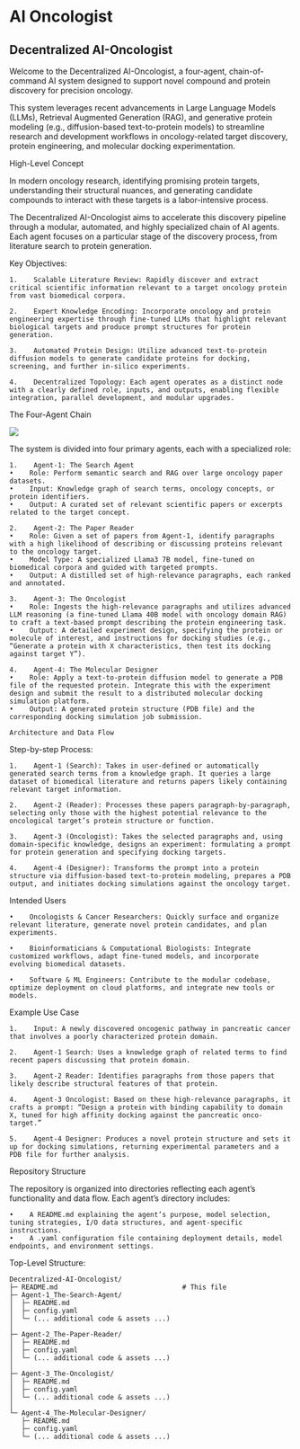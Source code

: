 # AI Oncologist

## Decentralized AI-Oncologist

Welcome to the Decentralized AI-Oncologist, a four-agent, chain-of-command AI system designed to support novel compound and protein discovery for precision oncology. 

This system leverages recent advancements in Large Language Models (LLMs), Retrieval Augmented Generation (RAG), and generative protein modeling (e.g., diffusion-based text-to-protein models) to streamline research and development workflows in oncology-related target discovery, protein engineering, and molecular docking experimentation.

High-Level Concept

In modern oncology research, identifying promising protein targets, understanding their structural nuances, and generating candidate compounds to interact with these targets is a labor-intensive process. 

The Decentralized AI-Oncologist aims to accelerate this discovery pipeline through a modular, automated, and highly specialized chain of AI agents. Each agent focuses on a particular stage of the discovery process, from literature search to protein generation.

Key Objectives:

    1.    Scalable Literature Review: Rapidly discover and extract critical scientific information relevant to a target oncology protein from vast biomedical corpora.

    2.    Expert Knowledge Encoding: Incorporate oncology and protein engineering expertise through fine-tuned LLMs that highlight relevant biological targets and produce prompt structures for protein generation.

    3.    Automated Protein Design: Utilize advanced text-to-protein diffusion models to generate candidate proteins for docking, screening, and further in-silico experiments.

    4.    Decentralized Topology: Each agent operates as a distinct node with a clearly defined role, inputs, and outputs, enabling flexible integration, parallel development, and modular upgrades.

The Four-Agent Chain

![](https://i.postimg.cc/76gnPSs2/Clean-Shot-2024-12-16-at-16-09-16-2x.png)

The system is divided into four primary agents, each with a specialized role:

    1.    Agent-1: The Search Agent
    •    Role: Perform semantic search and RAG over large oncology paper datasets.
    •    Input: Knowledge graph of search terms, oncology concepts, or protein identifiers.
    •    Output: A curated set of relevant scientific papers or excerpts related to the target concept.

    2.    Agent-2: The Paper Reader
    •    Role: Given a set of papers from Agent-1, identify paragraphs with a high likelihood of describing or discussing proteins relevant to the oncology target.
    •    Model Type: A specialized Llama3 7B model, fine-tuned on biomedical corpora and guided with targeted prompts.
    •    Output: A distilled set of high-relevance paragraphs, each ranked and annotated.

    3.    Agent-3: The Oncologist
    •    Role: Ingests the high-relevance paragraphs and utilizes advanced LLM reasoning (a fine-tuned Llama 40B model with oncology domain RAG) to craft a text-based prompt describing the protein engineering task.
    •    Output: A detailed experiment design, specifying the protein or molecule of interest, and instructions for docking studies (e.g., “Generate a protein with X characteristics, then test its docking against target Y”).

    4.    Agent-4: The Molecular Designer
    •    Role: Apply a text-to-protein diffusion model to generate a PDB file of the requested protein. Integrate this with the experiment design and submit the result to a distributed molecular docking simulation platform.
    •    Output: A generated protein structure (PDB file) and the corresponding docking simulation job submission.

    Architecture and Data Flow

Step-by-step Process:

    1.    Agent-1 (Search): Takes in user-defined or automatically generated search terms from a knowledge graph. It queries a large dataset of biomedical literature and returns papers likely containing relevant target information.

    2.    Agent-2 (Reader): Processes these papers paragraph-by-paragraph, selecting only those with the highest potential relevance to the oncological target’s protein structure or function.

    3.    Agent-3 (Oncologist): Takes the selected paragraphs and, using domain-specific knowledge, designs an experiment: formulating a prompt for protein generation and specifying docking targets.

    4.    Agent-4 (Designer): Transforms the prompt into a protein structure via diffusion-based text-to-protein modeling, prepares a PDB output, and initiates docking simulations against the oncology target.

Intended Users

    •    Oncologists & Cancer Researchers: Quickly surface and organize relevant literature, generate novel protein candidates, and plan experiments.

    •    Bioinformaticians & Computational Biologists: Integrate customized workflows, adapt fine-tuned models, and incorporate evolving biomedical datasets.

    •    Software & ML Engineers: Contribute to the modular codebase, optimize deployment on cloud platforms, and integrate new tools or models.

Example Use Case

    1.    Input: A newly discovered oncogenic pathway in pancreatic cancer that involves a poorly characterized protein domain.

    2.    Agent-1 Search: Uses a knowledge graph of related terms to find recent papers discussing that protein domain.

    3.    Agent-2 Reader: Identifies paragraphs from those papers that likely describe structural features of that protein.

    4.    Agent-3 Oncologist: Based on these high-relevance paragraphs, it crafts a prompt: “Design a protein with binding capability to domain X, tuned for high affinity docking against the pancreatic onco-target.”

    5.    Agent-4 Designer: Produces a novel protein structure and sets it up for docking simulations, returning experimental parameters and a PDB file for further analysis.

Repository Structure

The repository is organized into directories reflecting each agent’s functionality and data flow. Each agent’s directory includes:

    •    A README.md explaining the agent’s purpose, model selection, tuning strategies, I/O data structures, and agent-specific instructions.
    •    A .yaml configuration file containing deployment details, model endpoints, and environment settings.

Top-Level Structure:
```
Decentralized-AI-Oncologist/
├─ README.md                               # This file
├─ Agent-1_The-Search-Agent/
│  ├─ README.md
│  ├─ config.yaml
│  └─ (... additional code & assets ...)
│
├─ Agent-2_The-Paper-Reader/
│  ├─ README.md
│  ├─ config.yaml
│  └─ (... additional code & assets ...)
│
├─ Agent-3_The-Oncologist/
│  ├─ README.md
│  ├─ config.yaml
│  └─ (... additional code & assets ...)
│
└─ Agent-4_The-Molecular-Designer/
   ├─ README.md
   ├─ config.yaml
   └─ (... additional code & assets ...)
```
